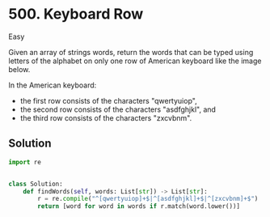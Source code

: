 # 500. Keyboard Row

Easy

Given an array of strings words, return the words that can be typed using
letters of the alphabet on only one row of American keyboard like the image
below.

In the American keyboard:

- the first row consists of the characters "qwertyuiop",
- the second row consists of the characters "asdfghjkl", and
- the third row consists of the characters "zxcvbnm".

## Solution

```python
import re


class Solution:
    def findWords(self, words: List[str]) -> List[str]:
        r = re.compile("^[qwertyuiop]+$|^[asdfghjkl]+$|^[zxcvbnm]+$")
        return [word for word in words if r.match(word.lower())]
```
